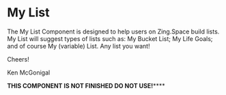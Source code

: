 My List
=======

The My List Component is designed to help users on Zing.Space build lists.
My List will suggest types of lists such as: My Bucket List; My Life Goals;
and of course My (variable) List. 
Any list you want!

Cheers!

Ken McGonigal

****************THIS COMPONENT IS NOT FINISHED DO NOT USE!********************
